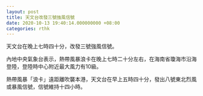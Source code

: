 ```yaml
---
layout: post
title: 天文台改發三號強風信號
date: 2020-10-13 19:40:14.000000000 +08:00
categories: rthk
---
```


天文台在晚上七時四十分，改發三號強風信號。

內地中央氣象台表示，熱帶風暴浪卡在晚上七時二十分左右，在海南省瓊海市沿海登陸，登陸時中心附近最大風力有10級。

熱帶風暴「浪卡」遠距離吹襲本港，天文台在早上五時四十分，發出八號東北烈風或暴風信號，信號維持十四小時。
